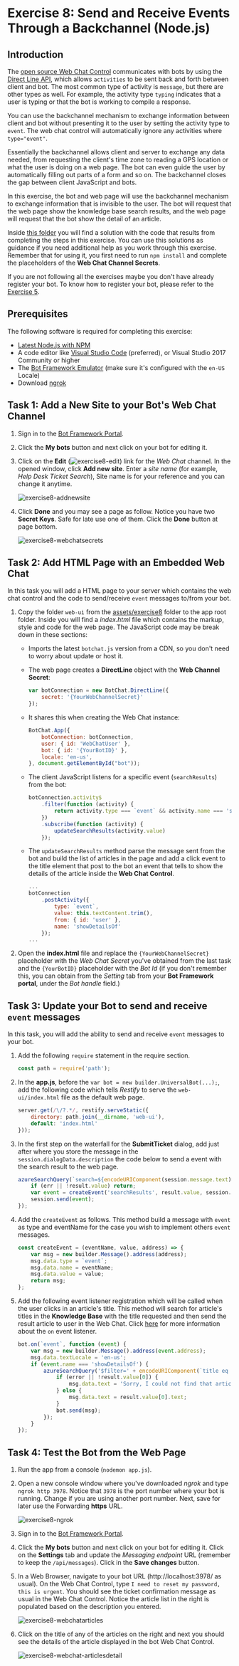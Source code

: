 # Exercise 8: Send and Receive Events Through a Backchannel (Node.js)

## Introduction

The [open source Web Chat Control](https://github.com/Microsoft/BotFramework-WebChat) communicates with bots by using the [Direct Line API](https://docs.botframework.com/en-us/restapi/directline3/#navtitle), which allows `activities` to be sent back and forth between client and bot. The most common type of activity is `message`, but there are other types as well. For example, the activity type `typing` indicates that a user is typing or that the bot is working to compile a response.

You can use the backchannel mechanism to exchange information between client and bot without presenting it to the user by setting the activity type to `event`. The web chat control will automatically ignore any activities where `type="event"`.

Essentially the backchannel allows client and server to exchange any data needed, from requesting the client's time zone to reading a GPS location or what the user is doing on a web page. The bot can even guide the user by automatically filling out parts of a form and so on. The backchannel closes the gap between client JavaScript and bots.

In this exercise, the bot and web page will use the backchannel mechanism to exchange information that is invisible to the user. The bot will request that the web page show the knowledge base search results, and the web page will request that the bot show the detail of an article.

Inside [this folder](./exercise8-BackChannel) you will find a solution with the code that results from completing the steps in this exercise. You can use this solutions as guidance if you need additional help as you work through this exercise. Remember that for using it, you first need to run `npm install` and complete the placeholders of the **Web Chat Channel Secrets**.

If you are not following all the exercises maybe you don't have already register your bot. To know how to register your bot, please refer to the [Exercise 5](./exercise5-Deployment.md).

## Prerequisites

The following software is required for completing this exercise:

* [Latest Node.js with NPM](https://nodejs.org/en/download/)
* A code editor like [Visual Studio Code](https://code.visualstudio.com/download) (preferred), or Visual Studio 2017 Community or higher
* The [Bot Framework Emulator](https://emulator.botframework.com) (make sure it's configured with the `en-US` Locale)
* Download [ngrok](https://ngrok.com/)

## Task 1: Add a New Site to your Bot's Web Chat Channel

1. Sign in to the [Bot Framework Portal](https://dev.botframework.com).

1. Click the **My bots** button and next click on your bot for editing it.

1. Click on the **Edit** (![exercise8-edit](./images/exercise8-edit.png)) link for the _Web Chat_ channel. In the opened window, click **Add new site**. Enter a _site name_ (for example, _Help Desk Ticket Search_), Site name is for your reference and you can change it anytime.

    ![exercise8-addnewsite](./images/exercise8-addnewsite.png)

1. Click **Done** and you may see a page as follow. Notice you have two **Secret Keys**. Safe for late use one of them. Click the **Done** button at page bottom.

    ![exercise8-webchatsecrets](./images/exercise8-webchatsecrets.png)

## Task 2: Add HTML Page with an Embedded Web Chat

In this task you will add a HTML page to your server which contains the web chat control and the code to send/receive `event` messages to/from your bot.

1. Copy the folder `web-ui` from the [assets/exercise8](../assets/exercise8-BackChannel/) folder to the app root folder. Inside you will find a _index.html_ file which contains the markup, style and code for the web page. The JavaScript code may be break down in these sections:

    * Imports the latest `botchat.js` version from a CDN, so you don't need to worry about update or host it.

    * The web page creates a **DirectLine** object with the **Web Channel Secret**:

        ``` javascript
        var botConnection = new BotChat.DirectLine({
            secret: '{YourWebChannelSecret}'
        });
        ```

    * It shares this when creating the Web Chat instance:

        ``` javascript
        BotChat.App({
            botConnection: botConnection,
            user: { id: 'WebChatUser' },
            bot: { id: '{YourBotID}' },
            locale: 'en-us',
        }, document.getElementById("bot"));
        ```

    * The client JavaScript listens for a specific event (`searchResults`) from the bot:

        ``` javascript
        botConnection.activity$
            .filter(function (activity) {
                return activity.type === `event` && activity.name === 'searchResults';
            })
            .subscribe(function (activity) {
                updateSearchResults(activity.value)
            });
        ```

    * The `updateSearchResults` method parse the message sent from the bot and build the list of articles in the page and add a click event to the title element that post to the bot an event that tells to show the details of the article inside the **Web Chat Control**.

        ``` javascript
        ...
        botConnection
            .postActivity({
                type: `event`,
                value: this.textContent.trim(),
                from: { id: 'user' },
                name: 'showDetailsOf'
            });
        ...
        ```

1. Open the **index.html** file and replace the `{YourWebChannelSecret}` placeholder with the _Web Chat Secret_ you've obtained from the last task and the `{YourBotID}` placeholder with the _Bot Id_ (if you don't remember this, you can obtain from the _Setting_ tab from your **Bot Framework portal**, under the _Bot handle_ field.)

## Task 3: Update your Bot to send and receive `event` messages

In this task, you will add the ability to send and receive `event` messages to your bot.

1. Add the following `require` statement in the require section.

    ``` javascript
    const path = require('path');
    ```

1. In the **app.js**, before the `var bot = new builder.UniversalBot(...);`, add the following code which tells _Restify_ to serve the `web-ui/index.html` file as the default web page.

    ``` javascript
    server.get(/\/?.*/, restify.serveStatic({
        directory: path.join(__dirname, 'web-ui'),
        default: 'index.html'
    }));
    ```

1. In the first step on the waterfall for the **SubmitTicket** dialog, add just after where you store the message in the `session.dialogData.description` the code below to send a event with the search result to the web page.

    ``` javascript
    azureSearchQuery(`search=${encodeURIComponent(session.message.text)}`, (err, result) => {
        if (err || !result.value) return;
        var event = createEvent('searchResults', result.value, session.message.address);
        session.send(event);
    });
    ```

1. Add the `createEvent` as follows. This method build a message with `event` as type and eventName for the case you wish to implement others `event` messages.

    ``` javascript
    const createEvent = (eventName, value, address) => {
        var msg = new builder.Message().address(address);
        msg.data.type = `event`;
        msg.data.name = eventName;
        msg.data.value = value;
        return msg;
    };
    ```

1. Add the following event listener registration which will be called when the user clicks in an article's title. This method will search for article's titles in the **Knowledge Base** with the title requested and then send the result article to user in the Web Chat. Click [here](https://docs.botframework.com/en-us/node/builder/chat-reference/classes/_botbuilder_d_.universalbot.html#on) for more information about the `on` event listener.

    ``` javascript
    bot.on(`event`, function (event) {
        var msg = new builder.Message().address(event.address);
        msg.data.textLocale = 'en-us';
        if (event.name === 'showDetailsOf') {
            azureSearchQuery('$filter=' + encodeURIComponent(`title eq '${event.value}'`), (error, result) => {
                if (error || !result.value[0]) {
                    msg.data.text = 'Sorry, I could not find that article.';
                } else {
                    msg.data.text = result.value[0].text;
                }
                bot.send(msg);
            });
        }
    });
    ```

## Task 4: Test the Bot from the Web Page

1. Run the app from a console (`nodemon app.js`).

1. Open a new console window where you've downloaded _ngrok_ and type `ngrok http 3978`. Notice that `3978` is the port number where your bot is running. Change if you are using another port number. Next, save for later use the Forwarding **https** URL.

    ![exercise8-ngrok](./images/exercise8-ngrok.png)

1. Sign in to the [Bot Framework Portal](https://dev.botframework.com).

1. Click the **My bots** button and next click on your bot for editing it. Click on the **Settings** tab and update the _Messaging endpoint_ URL (remember to keep the `/api/messages`). Click in the **Save changes** button.

1. In a Web Browser, navigate to your bot URL (http://localhost:3978/ as usual). On the Web Chat Control, type `I need to reset my password, this is urgent`. You should see the ticket confirmation message as usual in the Web Chat Control. Notice the article list in the right is populated based on the description you entered.

    ![exercise8-webchatarticles](./images/exercise8-webchat-articles.png)

1. Click on the title of any of the articles on the right and next you should see the details of the article displayed in the bot Web Chat Control.

    ![exercise8-webchat-articlesdetail](./images/exercise8-webchat-articlesdetail.png)
